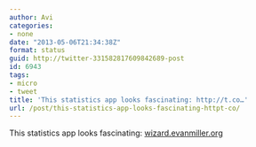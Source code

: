 ```yaml
---
author: Avi
categories:
- none
date: "2013-05-06T21:34:38Z"
format: status
guid: http://twitter-331582817609842689-post
id: 6943
tags:
- micro
- tweet
title: 'This statistics app looks fascinating: http://t.co…'
url: /post/this-statistics-app-looks-fascinating-httpt-co/
---
```

This statistics app looks fascinating: [wizard.evanmiller.org](http://wizard.evanmiller.org/)